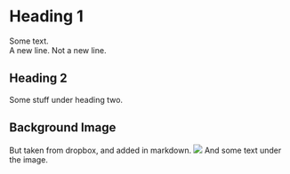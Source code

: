 # Heading 1
Some text.  
A new line.
Not a new line.
## Heading 2
Some stuff under heading two.
## Background Image
But taken from dropbox, and added in markdown.
<img src='https://dl.dropboxusercontent.com/content_link/smSpfiwQhU98pZceqYOrhL
vYg80bfKJxF7r993huj6q66CGgTNKNixGAwgnXstxy/file'></img>
And some text under the image.
